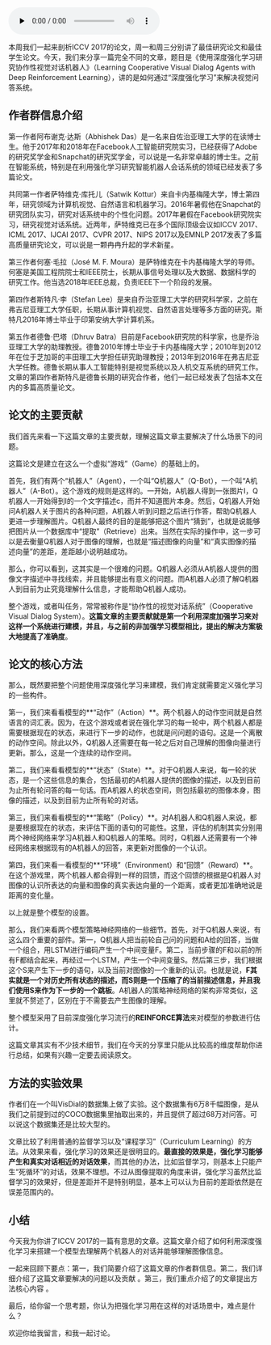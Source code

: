 <audio id="audio" title="009 | 如何将“深度强化学习”应用到视觉问答系统？" controls="" preload="none"><source id="mp3" src="https://static001.geekbang.org/resource/audio/24/ae/24f7ce448f53d3d5eeb7b3e9f0a5bbae.mp3"></audio>

本周我们一起来剖析ICCV 2017的论文，周一和周三分别讲了最佳研究论文和最佳学生论文。今天，我们来分享一篇完全不同的文章，题目是《使用深度强化学习研究协作性视觉对话机器人》（Learning  Cooperative Visual Dialog Agents with Deep Reinforcement Learning），讲的是如何通过“深度强化学习”来解决视觉问答系统。

## 作者群信息介绍

第一作者阿布谢克·达斯（Abhishek Das）是一名来自佐治亚理工大学的在读博士生。他于2017年和2018年在Facebook人工智能研究院实习，已经获得了Adobe的研究奖学金和Snapchat的研究奖学金，可以说是一名非常卓越的博士生。之前在智能系统，特别是在利用强化学习研究智能机器人会话系统的领域已经发表了多篇论文。

共同第一作者萨特维克·库托儿（Satwik Kottur）来自卡内基梅隆大学，博士第四年，研究领域为计算机视觉、自然语言和机器学习。2016年暑假他在Snapchat的研究团队实习，研究对话系统中的个性化问题。2017年暑假在Facebook研究院实习，研究视觉对话系统。近两年，萨特维克已在多个国际顶级会议如ICCV 2017、ICML 2017、IJCAI 2017、CVPR 2017、NIPS 2017以及EMNLP 2017发表了多篇高质量研究论文，可以说是一颗冉冉升起的学术新星。

第三作者何塞·毛拉（José M. F. Moura）是萨特维克在卡内基梅隆大学的导师。何塞是美国工程院院士和IEEE院士，长期从事信号处理以及大数据、数据科学的研究工作。他当选2018年IEEE总裁，负责IEEE下一个阶段的发展。

第四作者斯特凡·李（Stefan Lee）是来自乔治亚理工大学的研究科学家，之前在弗吉尼亚理工大学任职，长期从事计算机视觉、自然语言处理等多方面的研究。斯特凡2016年博士毕业于印第安纳大学计算机系。

第五作者德鲁·巴塔（Dhruv Batra）目前是Facebook研究院的科学家，也是乔治亚理工大学的助理教授。德鲁2010年博士毕业于卡内基梅隆大学；2010年到2012年在位于芝加哥的丰田理工大学担任研究助理教授；2013年到2016年在弗吉尼亚大学任教。德鲁长期从事人工智能特别是视觉系统以及人机交互系统的研究工作。文章的第四作者斯特凡是德鲁长期的研究合作者，他们一起已经发表了包括本文在内的多篇高质量论文。

## 论文的主要贡献

我们首先来看一下这篇文章的主要贡献，理解这篇文章主要解决了什么场景下的问题。

这篇论文是建立在这么一个虚拟“游戏”（Game）的基础上的。

首先，我们有两个“机器人”（Agent），一个叫“Q机器人”（Q-Bot），一个叫“A机器人”（A-Bot）。这个游戏的规则是这样的。一开始，A机器人得到一张图片I，Q机器人一开始得到I的一个文字描述c，而并不知道图片本身。然后，Q机器人开始问A机器人关于图片的各种问题，A机器人听到问题之后进行作答，帮助Q机器人更进一步理解图片。Q机器人最终的目的是能够把这个图片“猜到”，也就是说能够把图片从一个数据库中“提取”（Retrieve）出来。当然在实际的操作中，这一步可以是去衡量Q机器人对于图像的理解，也就是“描述图像的向量”和“真实图像的描述向量”的差距，差距越小说明越成功。

那么，你可以看到，这其实是一个很难的问题。Q机器人必须从A机器人提供的图像文字描述中寻找线索，并且能够提出有意义的问题。而A机器人必须了解Q机器人到目前为止究竟理解什么信息，才能帮助Q机器人成功。

整个游戏，或者叫任务，常常被称作是“协作性的视觉对话系统”（Cooperative Visual Dialog System）。**这篇文章的主要贡献就是第一个利用深度加强学习来对这样一个系统进行建模，并且，与之前的非加强学习模型相比，提出的解决方案极大地提高了准确度**。

## 论文的核心方法

那么，既然要把整个问题使用深度强化学习来建模，我们肯定就需要定义强化学习的一些构件。

第一，我们来看看模型的**“动作”（Action）**。两个机器人的动作空间就是自然语言的词汇表。因为，在这个游戏或者说在强化学习的每一轮中，两个机器人都是需要根据现在的状态，来进行下一步的动作，也就是问问题的语句。这是一个离散的动作空间。除此以外，Q机器人还需要在每一轮之后对自己理解的图像向量进行更新。那么，这是一个连续的动作空间。

第二，我们来看看模型的**“状态”（State）**。对于Q机器人来说，每一轮的状态，是一个这些信息的集合，包括最初的A机器人提供的图像的描述，以及到目前为止所有轮问答的每一句话。而A机器人的状态空间，则包括最初的图像本身，图像的描述，以及到目前为止所有轮的对话。

第三，我们来看看模型的**“策略”（Policy）**。对A机器人和Q机器人来说，都是要根据现在的状态，来评估下面的语句的可能性。这里，评估的机制其实分别用两个神经网络来学习A机器人和Q机器人的策略。同时，Q机器人还需要有一个神经网络来根据现有的A机器人的回答，来更新对图像的一个认识。

第四，我们来看一看模型的**“环境”（Environment）和“回馈”（Reward）**。在这个游戏里，两个机器人都会得到一样的回馈，而这个回馈的根据是Q机器人对图像的认识所表达的向量和图像的真实表达向量的一个距离，或者更加准确地说是距离的变化量。

以上就是整个模型的设置。

那么，我们来看两个模型策略神经网络的一些细节。首先，对于Q机器人来说，有这么四个重要的部件。第一，Q机器人把当前轮自己问的问题和A给的回答，当做一个组合，用LSTM进行编码产生一个中间变量F。第二，当前步骤的F和以前的所有F都结合起来，再经过一个LSTM，产生一个中间变量S。然后第三步，我们根据这个S来产生下一步的语句，以及当前对图像的一个重新的认识。也就是说，**F其实就是一个对历史所有状态的描述，而S则是一个压缩了的当前描述信息，并且我们使用S来作为下一步的一个跳板**。A机器人的策略神经网络的架构非常类似，这里就不赘述了，区别在于不需要去产生图像的理解。

整个模型采用了目前深度强化学习流行的**REINFORCE算法**来对模型的参数进行估计。

这篇文章其实有不少技术细节，我们在今天的分享里只能从比较高的维度帮助你进行总结，如果有兴趣一定要去阅读原文。

## 方法的实验效果

作者们在一个叫VisDial的数据集上做了实验。这个数据集有6万8千幅图像，是从我们之前提到过的COCO数据集里抽取出来的，并且提供了超过68万对问答。可以说这个数据集还是比较大型的。

文章比较了利用普通的监督学习以及“课程学习”（Curriculum Learning）的方法。从效果来看，强化学习的效果还是很明显的。**最直接的效果是，强化学习能够产生和真实对话相近的对话效果**，而其他的办法，比如监督学习，则基本上只能产生“死循环”的对话，效果不理想。不过从图像提取的角度来讲，强化学习虽然比监督学习的效果好，但是差距并不是特别明显，基本上可以认为目前的差距依然是在误差范围内的。

## 小结

今天我为你讲了ICCV 2017的一篇有意思的文章。这篇文章介绍了如何利用深度强化学习来搭建一个模型去理解两个机器人的对话并能够理解图像信息。

一起来回顾下要点：第一，我们简要介绍了这篇文章的作者群信息。第二，我们详细介绍了这篇文章要解决的问题以及贡献 。第三，我们重点介绍了的文章提出方法核心内容 。

最后，给你留一个思考题，你认为把强化学习用在这样的对话场景中，难点是什么？

欢迎你给我留言，和我一起讨论。


